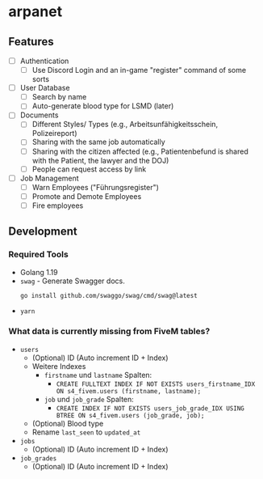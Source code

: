 # arpanet

## Features

- [ ] Authentication
    - [ ] Use Discord Login and an in-game "register" command of some sorts
- [ ] User Database
    - [ ] Search by name
    - [ ] Auto-generate blood type for LSMD (later)
- [ ] Documents
    - [ ] Different Styles/ Types (e.g., Arbeitsunfähigkeitsschein, Polizeireport)
    - [ ] Sharing with the same job automatically
    - [ ] Sharing with the citizen affected (e.g., Patientenbefund is shared with the Patient, the lawyer and the DOJ)
    - [ ] People can request access by link
- [ ] Job Management
    - [ ] Warn Employees ("Führungsregister")
    - [ ] Promote and Demote Employees
    - [ ] Fire employees

## Development

### Required Tools

* Golang 1.19
* `swag` - Generate Swagger docs.
    ```console
    go install github.com/swaggo/swag/cmd/swag@latest
    ```
* `yarn`

### What data is currently missing from FiveM tables?

* `users`
    * (Optional) ID (Auto increment ID + Index)
    * Weitere Indexes
        * `firstname` und `lastname` Spalten:
            * `CREATE FULLTEXT INDEX IF NOT EXISTS users_firstname_IDX ON s4_fivem.users (firstname, lastname);`
        * `job` und `job_grade` Spalten:
            * `CREATE INDEX IF NOT EXISTS users_job_grade_IDX USING BTREE ON s4_fivem.users (job_grade, job);`
    * (Optional) Blood type
    * Rename `last_seen` to `updated_at`
* `jobs`
    * (Optional) ID (Auto increment ID + Index)
* `job_grades`
    * (Optional) ID (Auto increment ID + Index)
